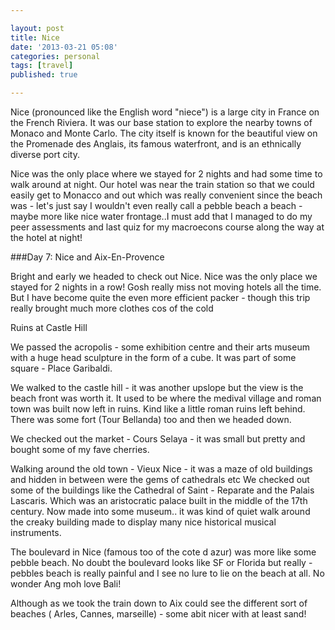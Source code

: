 ```yaml
---

layout: post
title: Nice
date: '2013-03-21 05:08'
categories: personal
tags: [travel]
published: true

---
```


Nice (pronounced like the English word "niece") is a large city in France on the French Riviera. It was our base station to explore the nearby towns of Monaco and Monte Carlo. The city itself is known for the beautiful view on the Promenade des Anglais, its famous waterfront, and is an ethnically diverse port city.

Nice was the only place where we stayed for 2 nights and had some time to walk around at night. Our hotel was near the train station so that we could easily get to Monacco and out which was really convenient since the beach was - let's just say I wouldn't even really call a pebble beach a beach - maybe more like nice water frontage..I must add that I managed to do my peer assessments and last quiz for my macroecons course along the way at the hotel at night!

###Day 7: Nice and Aix-En-Provence
 
Bright and early we headed to check out Nice. Nice was the only place we stayed for 2 nights in a row! Gosh really miss not moving hotels all the time. But I have become quite the even more efficient packer - though this trip really brought much more clothes cos of the cold

Ruins at Castle Hill

We passed the acropolis - some exhibition centre and their arts museum with a huge head sculpture in the form of a cube. It was part of some square - Place Garibaldi.
 
We walked to the castle hill - it was another upslope but the view is the beach front was worth it. It used to be where the medival village and roman town was built now left in ruins. Kind like a little roman ruins left behind. There was some fort (Tour Bellanda) too and then we headed down.
 
We checked out the market - Cours Selaya - it was small but pretty and bought some of my fave cherries.
 
Walking around the old town - Vieux Nice - it was a maze of old buildings and hidden in between were the gems of cathedrals etc We checked out some of the buildings like the Cathedral of Saint - Reparate and the Palais Lascaris. Which was an aristocratic palace built in the middle of the 17th century. Now made into some museum.. it was kind of quiet walk around the creaky building made to display many nice historical musical instruments.
 
The boulevard in Nice (famous too of the cote d azur) was more like some pebble beach. No doubt the boulevard looks like SF or Florida but really - pebbles beach is really painful and I see no lure to lie on the beach at all. No wonder Ang moh love Bali!
 
Although as we took the train down to Aix could see the different sort of beaches ( Arles, Cannes, marseille) - some abit nicer with at least sand!
 


